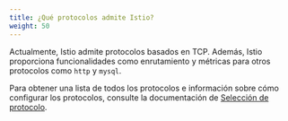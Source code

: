 ```yaml
---
title: ¿Qué protocolos admite Istio?
weight: 50
---
```


Actualmente, Istio admite protocolos basados en TCP. Además, Istio proporciona funcionalidades como enrutamiento y métricas para otros protocolos como `http` y `mysql`.

Para obtener una lista de todos los protocolos e información sobre cómo configurar los protocolos, consulte la documentación de [Selección de protocolo](/es/docs/ops/configuration/traffic-management/protocol-selection/).